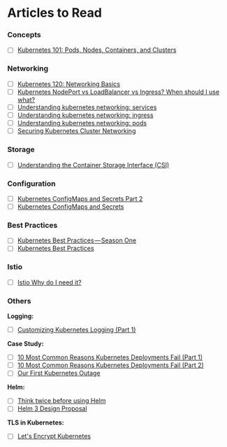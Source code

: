 # Articles to Read

### Concepts

- [ ] [Kubernetes 101: Pods, Nodes, Containers, and Clusters](https://medium.com/google-cloud/kubernetes-101-pods-nodes-containers-and-clusters-c1509e409e16)

### Networking

- [ ] [Kubernetes 120: Networking Basics](https://medium.com/google-cloud/kubernetes-120-networking-basics-3b903f13093a)
- [ ] [Kubernetes NodePort vs LoadBalancer vs Ingress? When should I use what?](https://medium.com/google-cloud/kubernetes-nodeport-vs-loadbalancer-vs-ingress-when-should-i-use-what-922f010849e0)
- [ ] [Understanding kubernetes networking: services](https://medium.com/google-cloud/understanding-kubernetes-networking-services-f0cb48e4cc82)
- [ ] [Understanding kubernetes networking: ingress](https://medium.com/google-cloud/understanding-kubernetes-networking-ingress-1bc341c84078)
- [ ] [Understanding kubernetes networking: pods](https://medium.com/google-cloud/understanding-kubernetes-networking-pods-7117dd28727)
- [ ] [Securing Kubernetes Cluster Networking](https://medium.com/google-cloud/securing-kubernetes-cluster-networking-cec708b82510)

### Storage

- [ ] [Understanding the Container Storage Interface (CSI)](https://medium.com/google-cloud/understanding-the-container-storage-interface-csi-ddbeb966a3b)

### Configuration

- [ ] [Kubernetes ConfigMaps and Secrets Part 2](https://medium.com/google-cloud/kubernetes-configmaps-and-secrets-part-2-3dc37111f0dc)
- [ ] [Kubernetes ConfigMaps and Secrets](https://medium.com/google-cloud/kubernetes-configmaps-and-secrets-68d061f7ab5b)

### Best Practices

- [ ] [Kubernetes Best Practices — Season One](https://medium.com/google-cloud/kubernetes-best-practices-season-one-11119aee1d10)
- [ ] [Kubernetes Best Practices](https://medium.com/google-cloud/kubernetes-best-practices-8d5cd03446e2)

### Istio

- [ ] [Istio Why do I need it?](https://medium.com/google-cloud/istio-why-do-i-need-it-18d122838ee3)

### Others

**Logging:**

- [ ] [Customizing Kubernetes Logging (Part 1)](https://medium.com/google-cloud/customizing-kubernetes-logging-part-1-a1e5791dcda8)

**Case Study:**

- [ ] [10 Most Common Reasons Kubernetes Deployments Fail (Part 1)](https://kukulinski.com/10-most-common-reasons-kubernetes-deployments-fail-part-1/)
- [ ] [10 Most Common Reasons Kubernetes Deployments Fail (Part 2)](https://kukulinski.com/10-most-common-reasons-kubernetes-deployments-fail-part-2/)
- [ ] [Our First Kubernetes Outage](https://engineering.saltside.se/our-first-kubernetes-outage-c6b9249cfd3a)

**Helm:**

- [ ] [Think twice before using Helm](https://medium.com/virtuslab/think-twice-before-using-helm-25fbb18bc822)
- [ ] [Helm 3 Design Proposal](https://github.com/helm/community/blob/master/helm-v3/000-helm-v3.md)

**TLS in Kubernetes:**

- [ ] [Let's Encrypt Kubernetes](https://kukulinski.com/lets-encrypt-kubernetes/)
